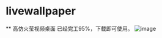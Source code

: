 # livewallpaper

** 高仿火莹视频桌面
已经完工95%，下载即可使用。
![image](https://github.com/xujianhui404/livewallpaper/blob/master/demo.gif)

